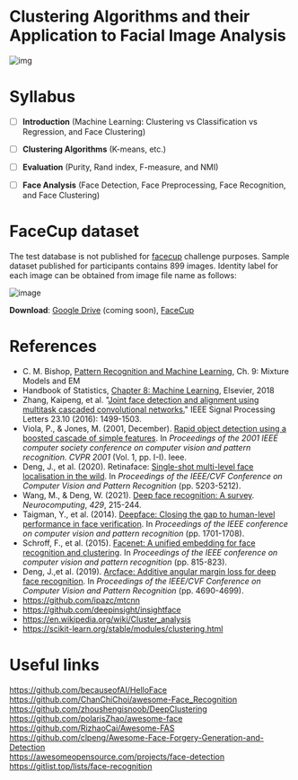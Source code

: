 # Clustering Algorithms and their Application to Facial Image Analysis

![img](https://user-images.githubusercontent.com/70681172/144739072-353912d2-0fc5-4180-a7ab-5355302a80a5.png)



# Syllabus

- [ ] **Introduction** (Machine Learning: Clustering vs Classification vs Regression, and Face Clustering)
- [ ] **Clustering Algorithms** (K-means, etc.)
- [ ] **Evaluation** (Purity, Rand index, F-measure, and NMI)
- [ ] **Face Analysis** (Face Detection, Face Preprocessing, Face Recognition, and Face Clustering)



# FaceCup dataset

The test database is not published for [facecup](https://facecup.ir/) challenge purposes. Sample dataset published for participants contains 899 images. Identity label for each image can be obtained from image file name as follows:



![image](https://user-images.githubusercontent.com/70681172/144975617-a3bff6c2-8a16-48d6-86c1-ba252abf4128.png)



**Download**: [Google Drive](https://github.com/hamidsadeghi68/face-clustering) (coming soon), [FaceCup](https://facecup.ir/news/cc622bd2-7765-4383-8c39-9e074a5e1286)





# References

- C. M. Bishop, [Pattern Recognition and Machine Learning](http://users.isr.ist.utl.pt/~wurmd/Livros/school/Bishop%20-%20Pattern%20Recognition%20And%20Machine%20Learning%20-%20Springer%20%202006.pdf), Ch. 9: Mixture Models and EM
- Handbook of Statistics, [Chapter 8: Machine Learning](https://www.sciencedirect.com/science/article/abs/pii/S0169716118300191), Elsevier, 2018
- Zhang, Kaipeng, et al. "[Joint face detection and alignment using multitask cascaded convolutional networks.](https://arxiv.org/pdf/1604.02878)" IEEE Signal Processing Letters 23.10 (2016): 1499-1503.
- Viola, P., & Jones, M. (2001, December). [Rapid object detection using a boosted cascade of simple features](https://merl.com/publications/docs/TR2004-043.pdf). In *Proceedings of the 2001 IEEE computer society conference on computer vision and pattern recognition. CVPR 2001* (Vol. 1, pp. I-I). Ieee. 
- Deng, J., et al.  (2020). Retinaface: [Single-shot multi-level face localisation in the wild](https://openaccess.thecvf.com/content_CVPR_2020/papers/Deng_RetinaFace_Single-Shot_Multi-Level_Face_Localisation_in_the_Wild_CVPR_2020_paper.pdf). In *Proceedings of the IEEE/CVF Conference on Computer Vision and Pattern Recognition* (pp. 5203-5212).
- Wang, M., & Deng, W. (2021). [Deep face recognition: A survey](https://arxiv.org/pdf/1804.06655.pdf?source=post_page---------------------------). *Neurocomputing*, *429*, 215-244.
- Taigman, Y., et al. (2014). [Deepface: Closing the gap to human-level performance in face verification](https://openaccess.thecvf.com/content_cvpr_2014/papers/Taigman_DeepFace_Closing_the_2014_CVPR_paper.pdf). In *Proceedings of the IEEE conference on computer vision and pattern recognition* (pp. 1701-1708).
- Schroff, F., et al. (2015). [Facenet: A unified embedding for face recognition and clustering](https://www.cv-foundation.org/openaccess/content_cvpr_2015/papers/Schroff_FaceNet_A_Unified_2015_CVPR_paper.pdf). In *Proceedings of the IEEE conference on computer vision and pattern recognition* (pp. 815-823).
- Deng, J.,et al. (2019). [Arcface: Additive angular margin loss for deep face recognition](https://openaccess.thecvf.com/content_CVPR_2019/papers/Deng_ArcFace_Additive_Angular_Margin_Loss_for_Deep_Face_Recognition_CVPR_2019_paper.pdf). In *Proceedings of the IEEE/CVF Conference on Computer Vision and Pattern Recognition* (pp. 4690-4699).
- https://github.com/ipazc/mtcnn
- https://github.com/deepinsight/insightface
- https://en.wikipedia.org/wiki/Cluster_analysis
- https://scikit-learn.org/stable/modules/clustering.html





# Useful links

https://github.com/becauseofAI/HelloFace <br />
https://github.com/ChanChiChoi/awesome-Face_Recognition <br />
https://github.com/zhoushengisnoob/DeepClustering <br />
https://github.com/polarisZhao/awesome-face <br />
https://github.com/RizhaoCai/Awesome-FAS <br />
https://github.com/clpeng/Awesome-Face-Forgery-Generation-and-Detection <br />
https://awesomeopensource.com/projects/face-detection <br />
https://gitlist.top/lists/face-recognition <br />